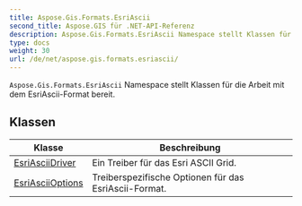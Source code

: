 ```yaml
---
title: Aspose.Gis.Formats.EsriAscii
second_title: Aspose.GIS für .NET-API-Referenz
description: Aspose.Gis.Formats.EsriAscii Namespace stellt Klassen für die Arbeit mit dem EsriAsciiFormat bereit.
type: docs
weight: 30
url: /de/net/aspose.gis.formats.esriascii/
---
```

`Aspose.Gis.Formats.EsriAscii` Namespace stellt Klassen für die Arbeit mit dem EsriAscii-Format bereit.

## Klassen

| Klasse | Beschreibung |
| --- | --- |
| [EsriAsciiDriver](./esriasciidriver/) | Ein Treiber für das Esri ASCII Grid. |
| [EsriAsciiOptions](./esriasciioptions/) | Treiberspezifische Optionen für das EsriAscii-Format. |


